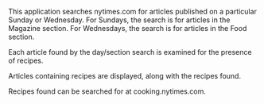 This application searches nytimes.com for articles published on a particular 
Sunday or Wednesday.  For Sundays, the search is for articles in the Magazine 
section.  For Wednesdays, the search is for articles in the Food section.

Each article found by the day/section search is examined for the presence of recipes.

Articles containing recipes are displayed, along with the recipes found.

Recipes found can be searched for at cooking.nytimes.com.
